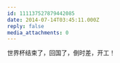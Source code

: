 ```yaml
---
id: 111137527879442085
date: 2014-07-14T03:45:11.000Z
reply: false
media_attachments: 0
---
```


世界杯结束了，回国了，倒时差，开工！


